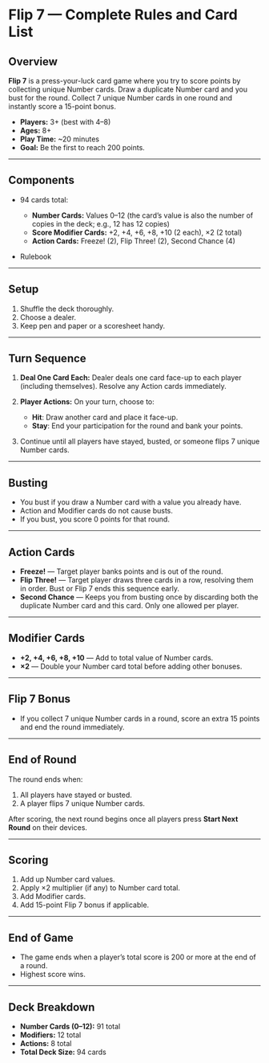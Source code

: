 # Flip 7 — Complete Rules and Card List

## Overview

**Flip 7** is a press-your-luck card game where you try to score points by collecting unique Number cards. Draw a duplicate Number card and you bust for the round. Collect 7 unique Number cards in one round and instantly score a 15-point bonus.

* **Players:** 3+ (best with 4–8)
* **Ages:** 8+
* **Play Time:** \~20 minutes
* **Goal:** Be the first to reach 200 points.

---

## Components

* 94 cards total:

  * **Number Cards:** Values 0–12 (the card’s value is also the number of copies in the deck; e.g., 12 has 12 copies)
  * **Score Modifier Cards:** +2, +4, +6, +8, +10 (2 each), ×2 (2 total)
  * **Action Cards:** Freeze! (2), Flip Three! (2), Second Chance (4)
* Rulebook

---

## Setup

1. Shuffle the deck thoroughly.
2. Choose a dealer.
3. Keep pen and paper or a scoresheet handy.

---

## Turn Sequence

1. **Deal One Card Each:** Dealer deals one card face-up to each player (including themselves). Resolve any Action cards immediately.
2. **Player Actions:** On your turn, choose to:

   * **Hit**: Draw another card and place it face-up.
   * **Stay**: End your participation for the round and bank your points.
3. Continue until all players have stayed, busted, or someone flips 7 unique Number cards.

---

## Busting

* You bust if you draw a Number card with a value you already have.
* Action and Modifier cards do not cause busts.
* If you bust, you score 0 points for that round.

---

## Action Cards

* **Freeze!** — Target player banks points and is out of the round.
* **Flip Three!** — Target player draws three cards in a row, resolving them in order. Bust or Flip 7 ends this sequence early.
* **Second Chance** — Keeps you from busting once by discarding both the duplicate Number card and this card. Only one allowed per player.

---

## Modifier Cards

* **+2, +4, +6, +8, +10** — Add to total value of Number cards.
* **×2** — Double your Number card total before adding other bonuses.

---

## Flip 7 Bonus

* If you collect 7 unique Number cards in a round, score an extra 15 points and end the round immediately.

---

## End of Round

The round ends when:

1. All players have stayed or busted.
2. A player flips 7 unique Number cards.

After scoring, the next round begins once all players press **Start Next Round** on their devices.

---

## Scoring

1. Add up Number card values.
2. Apply ×2 multiplier (if any) to Number card total.
3. Add Modifier cards.
4. Add 15-point Flip 7 bonus if applicable.

---

## End of Game

* The game ends when a player’s total score is 200 or more at the end of a round.
* Highest score wins.

---

## Deck Breakdown

* **Number Cards (0–12):** 91 total
* **Modifiers:** 12 total
* **Actions:** 8 total
* **Total Deck Size:** 94 cards
